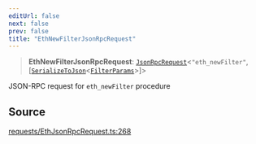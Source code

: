 ```yaml
---
editUrl: false
next: false
prev: false
title: "EthNewFilterJsonRpcRequest"
---
```


> **EthNewFilterJsonRpcRequest**: [`JsonRpcRequest`](/reference/tevm/jsonrpc/type-aliases/jsonrpcrequest/)\<`"eth_newFilter"`, [[`SerializeToJson`](/reference/tevm/procedures-types/type-aliases/serializetojson/)\<[`FilterParams`](/reference/tevm/actions-types/type-aliases/filterparams/)\>]\>

JSON-RPC request for `eth_newFilter` procedure

## Source

[requests/EthJsonRpcRequest.ts:268](https://github.com/evmts/tevm-monorepo/blob/main/packages/procedures-types/src/requests/EthJsonRpcRequest.ts#L268)
